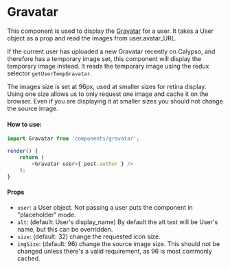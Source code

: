 # Gravatar

This component is used to display the [Gravatar](https://gravatar.com/) for a user. It takes a User object as a prop and read the images from user.avatar_URL.

If the current user has uploaded a new Gravatar recently on Calypso, and therefore has a temporary image set, this component will display the temporary image instead. It reads the temporary image using the redux selector `getUserTempGravatar`.

The images size is set at 96px, used at smaller sizes for retina display. Using one size allows us to only request one image and cache it on the browser. Even if you are displaying it at smaller sizes you should not change the source image.

#### How to use:

```js
import Gravatar from 'components/gravatar';

render() {
    return (
        <Gravatar user={ post.author } />
    );
}
```

#### Props

- `user`: a User object. Not passing a user puts the component in "placeholder" mode.
- `alt`: (default: User's display_name) By default the alt text will be User's name, but this can be overridden.
- `size`: (default: 32) change the requested icon size.
- `imgSize`: (default: 96) change the source image size. This should not be changed unless there's a valid requirement, as 96 is most commonly cached.
